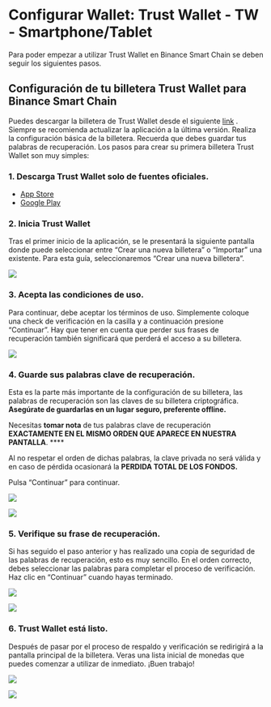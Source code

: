 # Configurar Wallet: Trust Wallet - TW - Smartphone/Tablet

Para poder empezar a utilizar Trust Wallet en Binance Smart Chain se deben seguir los siguientes pasos.

## Configuración de tu billetera Trust Wallet para Binance Smart Chain

Puedes descargar la billetera de Trust Wallet desde el siguiente [link](https://share.trustwallet.com/kuBobNL1Mab) . Siempre se recomienda actualizar la aplicación a la última versión. Realiza la configuración básica de la billetera. Recuerda que debes guardar tus palabras de recuperación. Los pasos para crear su primera billetera Trust Wallet son muy simples:



### 1. Descarga Trust Wallet solo de fuentes oficiales.

* [App Store](https://apps.apple.com/app/trust-ethereum-wallet/id1288339409)
* [Google Play](https://play.google.com/store/apps/details?id=com.wallet.crypto.trustapp)

### 

### 2. Inicia Trust Wallet

Tras el primer inicio de la aplicación, se le presentará la siguiente pantalla donde puede seleccionar entre “Crear una nueva billetera” o “Importar” una existente. Para esta guía, seleccionaremos “Crear una nueva billetera”.



![](https://user-images.githubusercontent.com/79335891/108876340-6adddd00-75fe-11eb-8726-9d7b82e7ef48.png)

### 

### 3. Acepta las condiciones de uso.

Para continuar, debe aceptar los términos de uso. Simplemente coloque una check de verificación en la casilla y a continuación presione “Continuar”. Hay que tener en cuenta que perder sus frases de recuperación también significará que perderá el acceso a su billetera.



![](https://user-images.githubusercontent.com/79335891/108876346-6b767380-75fe-11eb-8e60-0ad2168cbcf9.png)

### 

### 4. Guarde sus palabras clave de recuperación.

Esta es la parte más importante de la configuración de su billetera, las palabras de recuperación son las claves de su billetera criptográfica. **Asegúrate de guardarlas en un lugar seguro, preferente offline.**

Necesitas **tomar nota** de tus palabras clave de recuperación **EXACTAMENTE EN EL MISMO ORDEN QUE APARECE EN NUESTRA PANTALLA**.  ****

Al no respetar el orden de dichas palabras, la clave privada no será válida y en caso de pérdida ocasionará la **PERDIDA TOTAL DE LOS FONDOS.**

Pulsa “Continuar” para continuar.



![](https://user-images.githubusercontent.com/79335891/108876348-6c0f0a00-75fe-11eb-82ef-c52f4cd854bd.png)

![](https://user-images.githubusercontent.com/79335891/108876350-6c0f0a00-75fe-11eb-9f16-b690b89e08c0.png)

### 

### 5.    Verifique su frase de recuperación.

Si has seguido el paso anterior y has realizado una copia de seguridad de las palabras de recuperación, esto es muy sencillo. En el orden correcto, debes seleccionar las palabras para completar el proceso de verificación. Haz clic en “Continuar” cuando hayas terminado.



![](https://user-images.githubusercontent.com/79335891/108876351-6ca7a080-75fe-11eb-9307-c1411f2a99b9.png)

![](https://user-images.githubusercontent.com/79335891/108876353-6ca7a080-75fe-11eb-8b70-cf69ff6df103.png)

### 

### 6. Trust Wallet está listo.

Después de pasar por el proceso de respaldo y verificación se redirigirá a la pantalla principal de la billetera. Veras una lista inicial de monedas que puedes comenzar a utilizar de inmediato. ¡Buen trabajo!

 

![](https://user-images.githubusercontent.com/79335891/108876357-6d403700-75fe-11eb-9ba2-30c231cd9be2.png)

![](https://user-images.githubusercontent.com/79335891/108876359-6d403700-75fe-11eb-80f2-45b1dba7bf70.png)





